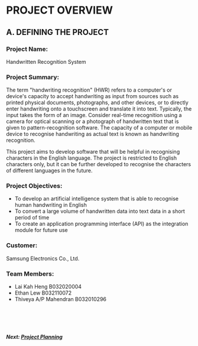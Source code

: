# PROJECT OVERVIEW

## A. DEFINING THE PROJECT
### Project Name: 
Handwritten Recognition System

### Project Summary:
The term "handwriting recognition" (HWR) refers to a computer's or device's capacity to accept handwriting as input from sources such as printed physical documents, photographs, and other devices, or to directly enter handwriting onto a touchscreen and translate it into text. Typically, the input takes the form of an image. Consider real-time recognition using a camera for optical scanning or a photograph of handwritten text that is given to pattern-recognition software. The capacity of a computer or mobile device to recognise handwriting as actual text is known as handwriting recognition.

This project aims to develop software that will be helpful in recognising characters in the English language. The project is restricted to English characters only, but it can be further developed to recognise the characters of different languages in the future.

### Project Objectives:
+ To develop an artificial intelligence system that is able to recognise human handwriting in English
+ To convert a large volume of handwritten data into text data in a short period of time
+ To create an application programming interface (API) as the integration module for future use

### Customer: 
Samsung Electronics Co., Ltd.

### Team Members: 
+ Lai Kah Heng B032020004
+ Ethan Lew B032110072
+ Thiveya A/P Mahendran B032010296

<br><br><br>
##### Next: [Project Planning](B-PROJECT_PLANNING.md)

